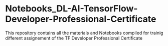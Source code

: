 # Notebooks_DL-AI-TensorFlow-Developer-Professional-Certificate
This repository contains all the materials and Notebooks compiled for trainig different assignement of the TF Developer Professional Certificate
